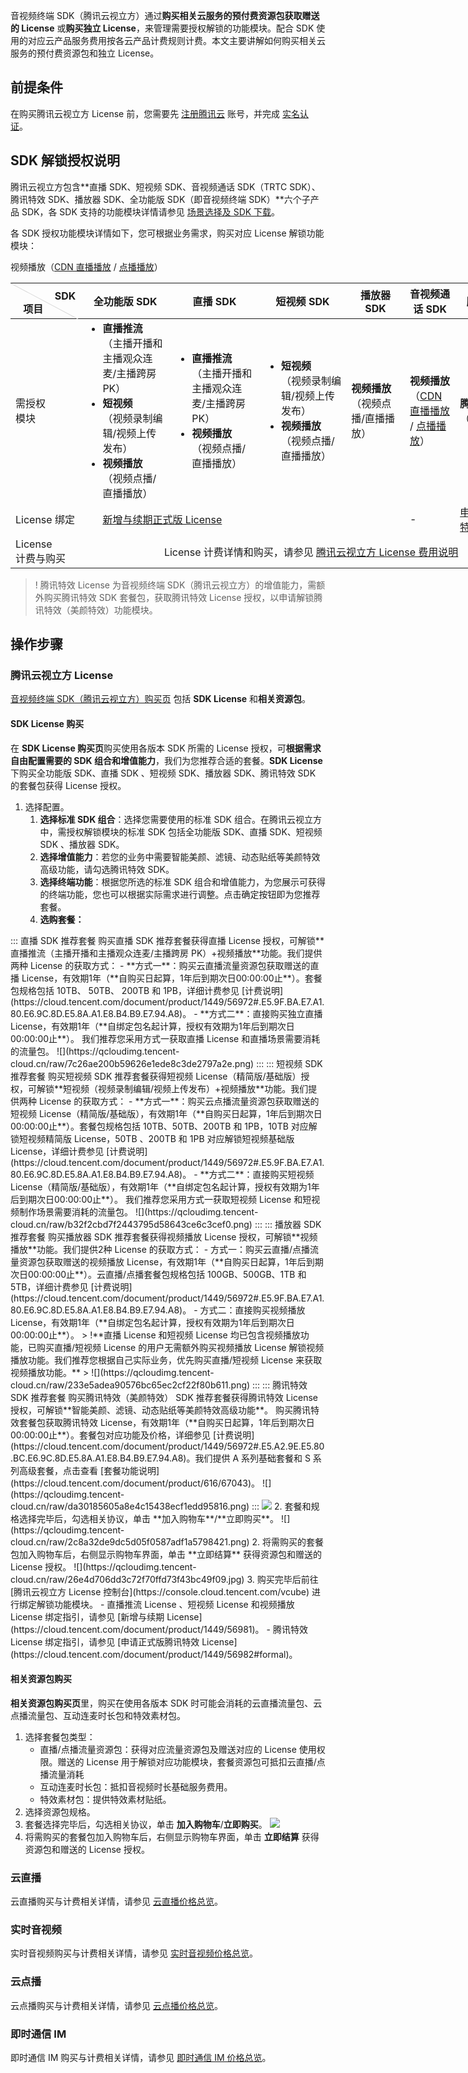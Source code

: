 音视频终端 SDK（腾讯云视立方）通过**购买相关云服务的预付费资源包获取赠送的 License** 或**购买独立 License**，来管理需要授权解锁的功能模块。配合 SDK 使用的对应云产品服务费用按各云产品计费规则计费。本文主要讲解如何购买相关云服务的预付费资源包和独立 License。

## 前提条件

在购买腾讯云视立方 License 前，您需要先 [注册腾讯云](https://cloud.tencent.com/document/product/378/17985) 账号，并完成 [实名认证](https://cloud.tencent.com/document/product/378/3629)。

[](id:key)

## SDK 解锁授权说明
腾讯云视立方包含**直播 SDK、短视频 SDK、音视频通话 SDK（TRTC SDK）、腾讯特效 SDK、播放器 SDK、全功能版 SDK（即音视频终端 SDK）**六个子产品 SDK，各 SDK 支持的功能模块详情请参见 [场景选择及 SDK 下载](https://cloud.tencent.com/document/product/1449/58912)。

各 SDK 授权功能模块详情如下，您可根据业务需求，购买对应 License 解锁功能模块：

视频播放（[CDN 直播播放](https://cloud.tencent.com/document/product/647/16826) / [点播播放](https://cloud.tencent.com/document/product/647/16823#.E5.9B.9E.E6.94.BE.E5.BD.95.E5.88.B6.E6.96.87.E4.BB.B6)）

<table style="width:850px;">
<style>.markdown-text-box table td, .markdown-text-box table th {text-align: center;}
.tablestyle{position:absolute;width:1px;height:121.5px;top:0;left:0;background-color: #d9d9d9;transform:rotate(-62deg);transform-origin:top;}
.th1{position:absolute;right:8px;top:10px;}
.th2{position:absolute;right:60px;top:30px)
</style>
<tr>
<th style ="position:relative;width:200px" >
  <div class="tablestyle"></div>
  <div class="th1">SDK</div>
  <div class="th2">项目</div></th>
<th width=300px>全功能版 SDK</th>
<th width=300px>直播 SDK</th>
<th width=300px>短视频 SDK</th>
<th width=200px>播放器 SDK</th>
<th width=100px>音视频通话 SDK</th>
<th width=300px>腾讯特效 SDK</th>
</tr>
</thead>
<tbody>
<tr>
<td>需授权<br>模块</td>
<td style="text-align:left"><ul style="margin:0">
<li><b>直播推流</b><br>（主播开播和主播观众连麦/主播跨房 PK）</li>
<li><b>短视频</b><br>（视频录制编辑/视频上传发布）</li>
<li><b>视频播放</b><br>（视频点播/直播播放）</li></ul></td>
<td style="text-align:left"><ul style="margin:0">
<li><b>直播推流</b><br>（主播开播和主播观众连麦/主播跨房 PK）</li>
<li><b>视频播放</b><br>（视频点播/直播播放）</li></ul></td>
<td style="text-align:left"><ul style="margin:0">
<li><b>短视频</b><br>（视频录制编辑/视频上传发布）</li>
<li><b>视频播放</b><br>（视频点播/直播播放）</li></ul></td>
<td><b>视频播放</b><br>（视频点播/直播播放）</td>
<td><b>视频播放</b>（<a href="https://cloud.tencent.com/document/product/647/16826">CDN 直播播放</a> / <a href="https://cloud.tencent.com/document/product/647/16823#.E5.9B.9E.E6.94.BE.E5.BD.95.E5.88.B6.E6.96.87.E4.BB.B6">点播播放</a>）</td>
<td><b>腾讯特效</b><br>（美颜特效）</td>
</tr>
<tr>
<td>License 绑定</td>
<td colspan=4><ul style="margin:0"><a href="https://cloud.tencent.com/document/product/1449/56981#.E6.AD.A3.E5.BC.8F.E7.89.88-license">新增与续期正式版 License</a>
</ul></td>
<td>-</td>
<td><a href="https://cloud.tencent.com/document/product/1449/56982#.E6.AD.A3.E5.BC.8F.E7.89.88-license">申请正式版腾讯特效 License</a></td>
</tr>
<tr>
<td>License<br>计费与购买</td>
<td colspan=6 style="text-align:center">License 计费详情和购买，请参见 <a href="https://cloud.tencent.com/document/product/1449/56973#License">腾讯云视立方 License 费用说明</a></td>
</tr>
</tbody></table>


>! 腾讯特效 License 为音视频终端 SDK（腾讯云视立方）的增值能力，需额外购买腾讯特效 SDK 套餐包，获取腾讯特效 License 授权，以申请解锁腾讯特效（美颜特效）功能模块。

## 操作步骤
### 腾讯云视立方 License
[音视频终端 SDK（腾讯云视立方）购买页](https://buy.cloud.tencent.com/vcube) 包括 **SDK License** 和**相关资源包**。

#### SDK License 购买

在 **SDK License 购买页**购买使用各版本 SDK 所需的 License 授权，可**根据需求自由配置需要的 SDK 组合和增值能力**，我们为您推荐合适的套餐。**SDK License** 下购买全功能版 SDK、直播 SDK 、短视频 SDK、播放器 SDK、腾讯特效 SDK 的套餐包获得 License 授权。

1. 选择配置。
	1. **选择标准 SDK 组合**：选择您需要使用的标准 SDK 组合。在腾讯云视立方中，需授权解锁模块的标准 SDK 包括全功能版 SDK、直播 SDK、短视频 SDK 、播放器 SDK。
	2. **选择增值能力**：若您的业务中需要智能美颜、滤镜、动态贴纸等美颜特效高级功能，请勾选腾讯特效 SDK。
	3. **选择终端功能**：根据您所选的标准 SDK 组合和增值能力，为您展示可获得的终端功能，您也可以根据实际需求进行调整。点击确定按钮即为您推荐套餐。
	4. **选购套餐：**
<dx-tabs>
::: 直播 SDK 推荐套餐
购买直播 SDK 推荐套餐获得直播 License 授权，可解锁**直播推流（主播开播和主播观众连麦/主播跨房 PK）+视频播放**功能。我们提供两种 License 的获取方式：
- **方式一**：购买云直播流量资源包获取赠送的直播 License，有效期1年（**自购买日起算，1年后到期次日00:00:00止**）。套餐包规格包括 10TB、 50TB、 200TB 和 1PB，详细计费参见 [计费说明](https://cloud.tencent.com/document/product/1449/56972#.E5.9F.BA.E7.A1.80.E6.9C.8D.E5.8A.A1.E8.B4.B9.E7.94.A8)。
- **方式二**：直接购买独立直播 License，有效期1年（**自绑定包名起计算，授权有效期为1年后到期次日00:00:00止**）。
我们推荐您采用方式一获取直播 License 和直播场景需要消耗的流量包。
![](https://qcloudimg.tencent-cloud.cn/raw/7c26ae200b59626e1ede8c3de2797a2e.png)
::: 
::: 短视频 SDK 推荐套餐
购买短视频 SDK 推荐套餐获得短视频 License（精简版/基础版）授权，可解锁**短视频（视频录制编辑/视频上传发布）+视频播放**功能。我们提供两种 License 的获取方式：
- **方式一**：购买云点播流量资源包获取赠送的短视频 License（精简版/基础版），有效期1年（**自购买日起算，1年后到期次日00:00:00止**）。套餐包规格包括 10TB、50TB、200TB 和 1PB，10TB 对应解锁短视频精简版 License，50TB 、200TB 和 1PB 对应解锁短视频基础版 License，详细计费参见 [计费说明](https://cloud.tencent.com/document/product/1449/56972#.E5.9F.BA.E7.A1.80.E6.9C.8D.E5.8A.A1.E8.B4.B9.E7.94.A8)。
- **方式二**：直接购买短视频 License（精简版/基础版），有效期1年（**自绑定包名起计算，授权有效期为1年后到期次日00:00:00止**）。
我们推荐您采用方式一获取短视频 License 和短视频制作场景需要消耗的流量包。
![](https://qcloudimg.tencent-cloud.cn/raw/b32f2cbd7f2443795d58643ce6c3cef0.png)
::: 
::: 播放器 SDK 推荐套餐
购买播放器 SDK 推荐套餐获得视频播放 License 授权，可解锁**视频播放**功能。我们提供2种 License 的获取方式：
- 方式一：购买云直播/点播流量资源包获取赠送的视频播放 License，有效期1年（**自购买日起算，1年后到期次日00:00:00止**）。云直播/点播套餐包规格包括 100GB、500GB、1TB 和 5TB，详细计费参见 [计费说明](https://cloud.tencent.com/document/product/1449/56972#.E5.9F.BA.E7.A1.80.E6.9C.8D.E5.8A.A1.E8.B4.B9.E7.94.A8)。
- 方式二：直接购买视频播放 License，有效期1年（**自绑定包名起计算，授权有效期为1年后到期次日00:00:00止**）。
> !**直播 License 和短视频 License 均已包含视频播放功能，已购买直播/短视频 License 的用户无需额外购买视频播放 License 解锁视频播放功能。我们推荐您根据自己实际业务，优先购买直播/短视频 License 来获取视频播放功能。**
> 
![](https://qcloudimg.tencent-cloud.cn/raw/233e5adea90576bc65ec2cf22f80b611.png)
::: 
::: 腾讯特效 SDK 推荐套餐
购买腾讯特效（美颜特效） SDK 推荐套餐获得腾讯特效 License 授权，可解锁**智能美颜、滤镜、动态贴纸等美颜特效高级功能**。
购买腾讯特效套餐包获取腾讯特效 License，有效期1年（**自购买日起算，1年后到期次日00:00:00止**）。套餐包对应功能及价格，详细参见 [计费说明](https://cloud.tencent.com/document/product/1449/56972#.E5.A2.9E.E5.80.BC.E6.9C.8D.E5.8A.A1.E8.B4.B9.E7.94.A8)。我们提供 A 系列基础套餐和 S 系列高级套餐，点击查看 [套餐功能说明](https://cloud.tencent.com/document/product/616/67043)。
![](https://qcloudimg.tencent-cloud.cn/raw/da30185605a8e4c15438ecf1edd95816.png)
::: 
</dx-tabs>
<img src="https://qcloudimg.tencent-cloud.cn/raw/6037840448c403572d588614c69dd770.png">
2. 套餐和规格选择完毕后，勾选相关协议，单击 **加入购物车**/**立即购买**。
![](https://qcloudimg.tencent-cloud.cn/raw/2c8a32de9dc5d05f0587adf1a5798421.png)
2. 将需购买的套餐包加入购物车后，右侧显示购物车界面，单击 **立即结算** 获得资源包和赠送的 License 授权。
![](https://qcloudimg.tencent-cloud.cn/raw/26e4d706dd3c72f70ffd73f43bc49f09.jpg)
3. 购买完毕后前往 [腾讯云视立方 License 控制台](https://console.cloud.tencent.com/vcube) 进行绑定解锁功能模块。
	- 直播推流 License 、短视频 License 和视频播放 License 绑定指引，请参见 [新增与续期 License](https://cloud.tencent.com/document/product/1449/56981)。
	- 腾讯特效 License 绑定指引，请参见 [申请正式版腾讯特效 License](https://cloud.tencent.com/document/product/1449/56982#formal)。



#### 相关资源包购买
**相关资源包购买页**里，购买在使用各版本 SDK 时可能会消耗的云直播流量包、云点播流量包、互动连麦时长包和特效素材包。

1. 选择套餐包类型：
	- 直播/点播流量资源包：获得对应流量资源包及赠送对应的 License 使用权限。赠送的 License 用于解锁对应功能模块，套餐资源包可抵扣云直播/点播流量消耗
	- 互动连麦时长包：抵扣音视频时长基础服务费用。
	- 特效素材包：提供特效素材贴纸。
2. 选择资源包规格。
3. 套餐选择完毕后，勾选相关协议，单击 **加入购物车**/**立即购买**。
![](https://qcloudimg.tencent-cloud.cn/raw/9f8f0850ed7bd7538b0bf821c1c7f8a6.png)
4. 将需购买的套餐包加入购物车后，右侧显示购物车界面，单击 **立即结算** 获得资源包和赠送的 License 授权。



### 云直播

云直播购买与计费相关详情，请参见 [云直播价格总览](https://cloud.tencent.com/document/product/267/52662)。

### 实时音视频
实时音视频购买与计费相关详情，请参见 [实时音视频价格总览](https://cloud.tencent.com/document/product/647/17157)。

### 云点播
云点播购买与计费相关详情，请参见 [云点播价格总览](https://cloud.tencent.com/document/product/266/2838)。

### 即时通信 IM
即时通信 IM 购买与计费相关详情，请参见 [即时通信 IM 价格总览](https://cloud.tencent.com/document/product/269/40267)。
